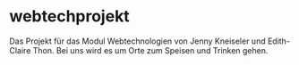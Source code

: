 # webtechprojekt
Das Projekt für das Modul Webtechnologien von Jenny Kneiseler und Edith-Claire Thon.
Bei uns wird es um Orte zum Speisen und Trinken gehen.
